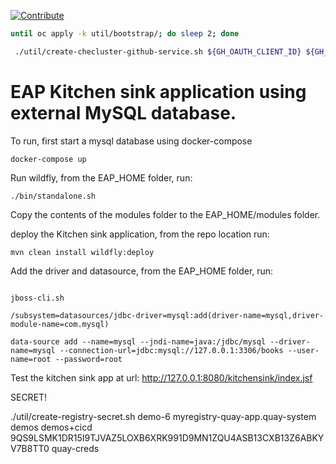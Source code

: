 
[![Contribute](https://www.eclipse.org/che/contribute.svg)](https://.apps.cluster-j46fg.j46fg.sandbox1745.opentlc.com/#https://github.com/atarazana/kitchensink.git)

```sh
until oc apply -k util/bootstrap/; do sleep 2; done
```

```sh
 ./util/create-checluster-github-service.sh ${GH_OAUTH_CLIENT_ID} ${GH_OAUTH_CLIENT_SECRET}
```

# EAP Kitchen sink application using external MySQL database.

To run, first start a mysql database using docker-compose

`docker-compose up`

Run wildfly, from the EAP_HOME folder, run:

`./bin/standalone.sh`

Copy the contents of the modules folder to the EAP_HOME/modules folder.

deploy the Kitchen sink application, from the repo location run:


`mvn clean install wildfly:deploy`

Add the driver and datasource, from the EAP_HOME folder, run:


```

jboss-cli.sh

/subsystem=datasources/jdbc-driver=mysql:add(driver-name=mysql,driver-module-name=com.mysql)

data-source add --name=mysql --jndi-name=java:/jdbc/mysql --driver-name=mysql --connection-url=jdbc:mysql://127.0.0.1:3306/books --user-name=root --password=root
```

Test the kitchen sink app at url:  http://127.0.0.1:8080/kitchensink/index.jsf

SECRET!



./util/create-registry-secret.sh demo-6 myregistry-quay-app.quay-system demos demos+cicd 9QS9LSMK1DR15I9TJVAZ5LOXB6XRK991D9MN1ZQU4ASB13CXB13Z6ABKYV7B8TT0 quay-creds

